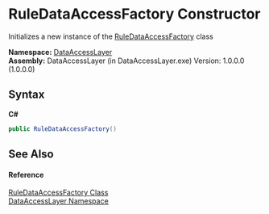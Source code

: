 # RuleDataAccessFactory Constructor 
 

Initializes a new instance of the <a href="0fc78487-3658-971e-9ba3-5e3b9b19ba72">RuleDataAccessFactory</a> class

**Namespace:**&nbsp;<a href="a7c61f8d-f057-3930-35a0-27e5c277cc0e">DataAccessLayer</a><br />**Assembly:**&nbsp;DataAccessLayer (in DataAccessLayer.exe) Version: 1.0.0.0 (1.0.0.0)

## Syntax

**C#**<br />
``` C#
public RuleDataAccessFactory()
```


## See Also


#### Reference
<a href="0fc78487-3658-971e-9ba3-5e3b9b19ba72">RuleDataAccessFactory Class</a><br /><a href="a7c61f8d-f057-3930-35a0-27e5c277cc0e">DataAccessLayer Namespace</a><br />